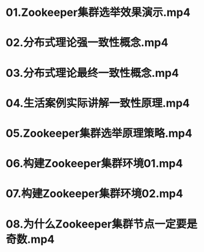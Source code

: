 # 01.Zookeeper集群选举效果演示.mp4



# 02.分布式理论强一致性概念.mp4



# 03.分布式理论最终一致性概念.mp4



# 04.生活案例实际讲解一致性原理.mp4



# 05.Zookeeper集群选举原理策略.mp4



# 06.构建Zookeeper集群环境01.mp4



# 07.构建Zookeeper集群环境02.mp4



# 08.为什么Zookeeper集群节点一定要是奇数.mp4



